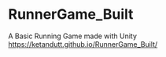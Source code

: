 # RunnerGame_Built
A Basic Running Game made with Unity
https://ketandutt.github.io/RunnerGame_Built/
